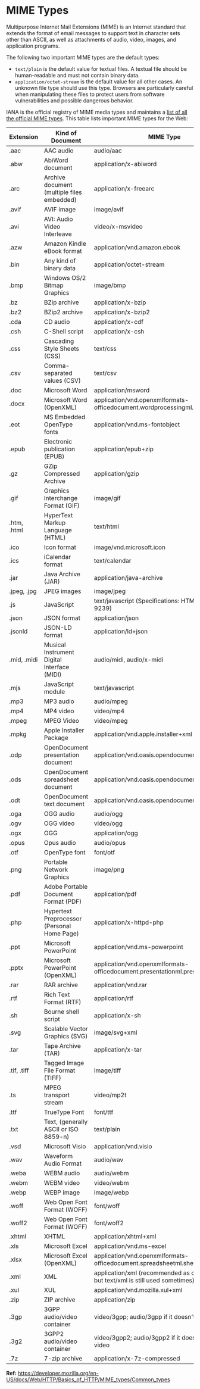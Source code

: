 # MIME Types

Multipurpose Internet Mail Extensions (MIME) is an Internet standard that extends the format of email messages to support text in character sets other than ASCII, as well as attachments of audio, video, images, and application programs.

The following two important MIME types are the default types:

- `text/plain` is the default value for textual files. A textual file should be human-readable and must not contain binary data.
- `application/octet-stream` is the default value for all other cases. An unknown file type should use this type. Browsers are particularly careful when manipulating these files to protect users from software vulnerabilities and possible dangerous behavior.

IANA is the official registry of MIME media types and maintains a [list of all the official MIME types](https://www.iana.org/assignments/media-types/media-types.xhtml). This table lists important MIME types for the Web:

| Extension   | Kind of Document                            | MIME Type                                                                          |
| ----------- | ------------------------------------------- | ---------------------------------------------------------------------------------- |
| .aac        | AAC audio                                   | audio/aac                                                                          |
| .abw        | AbiWord document                            | application/x-abiword                                                              |
| .arc        | Archive document (multiple files embedded)  | application/x-freearc                                                              |
| .avif       | AVIF image                                  | image/avif                                                                         |
| .avi        | AVI: Audio Video Interleave                 | video/x-msvideo                                                                    |
| .azw        | Amazon Kindle eBook format                  | application/vnd.amazon.ebook                                                       |
| .bin        | Any kind of binary data                     | application/octet-stream                                                           |
| .bmp        | Windows OS/2 Bitmap Graphics                | image/bmp                                                                          |
| .bz         | BZip archive                                | application/x-bzip                                                                 |
| .bz2        | BZip2 archive                               | application/x-bzip2                                                                |
| .cda        | CD audio                                    | application/x-cdf                                                                  |
| .csh        | C-Shell script                              | application/x-csh                                                                  |
| .css        | Cascading Style Sheets (CSS)                | text/css                                                                           |
| .csv        | Comma-separated values (CSV)                | text/csv                                                                           |
| .doc        | Microsoft Word                              | application/msword                                                                 |
| .docx       | Microsoft Word (OpenXML)                    | application/vnd.openxmlformats-officedocument.wordprocessingml.document            |
| .eot        | MS Embedded OpenType fonts                  | application/vnd.ms-fontobject                                                      |
| .epub       | Electronic publication (EPUB)               | application/epub+zip                                                               |
| .gz         | GZip Compressed Archive                     | application/gzip                                                                   |
| .gif        | Graphics Interchange Format (GIF)           | image/gif                                                                          |
| .htm, .html | HyperText Markup Language (HTML)            | text/html                                                                          |
| .ico        | Icon format                                 | image/vnd.microsoft.icon                                                           |
| .ics        | iCalendar format                            | text/calendar                                                                      |
| .jar        | Java Archive (JAR)                          | application/java-archive                                                           |
| .jpeg, .jpg | JPEG images                                 | image/jpeg                                                                         |
| .js         | JavaScript                                  | text/javascript (Specifications: HTML and RFC 9239)                                |
| .json       | JSON format                                 | application/json                                                                   |
| .jsonld     | JSON-LD format                              | application/ld+json                                                                |
| .mid, .midi | Musical Instrument Digital Interface (MIDI) | audio/midi, audio/x-midi                                                           |
| .mjs        | JavaScript module                           | text/javascript                                                                    |
| .mp3        | MP3 audio                                   | audio/mpeg                                                                         |
| .mp4        | MP4 video                                   | video/mp4                                                                          |
| .mpeg       | MPEG Video                                  | video/mpeg                                                                         |
| .mpkg       | Apple Installer Package                     | application/vnd.apple.installer+xml                                                |
| .odp        | OpenDocument presentation document          | application/vnd.oasis.opendocument.presentation                                    |
| .ods        | OpenDocument spreadsheet document           | application/vnd.oasis.opendocument.spreadsheet                                     |
| .odt        | OpenDocument text document                  | application/vnd.oasis.opendocument.text                                            |
| .oga        | OGG audio                                   | audio/ogg                                                                          |
| .ogv        | OGG video                                   | video/ogg                                                                          |
| .ogx        | OGG                                         | application/ogg                                                                    |
| .opus       | Opus audio                                  | audio/opus                                                                         |
| .otf        | OpenType font                               | font/otf                                                                           |
| .png        | Portable Network Graphics                   | image/png                                                                          |
| .pdf        | Adobe Portable Document Format (PDF)        | application/pdf                                                                    |
| .php        | Hypertext Preprocessor (Personal Home Page) | application/x-httpd-php                                                            |
| .ppt        | Microsoft PowerPoint                        | application/vnd.ms-powerpoint                                                      |
| .pptx       | Microsoft PowerPoint (OpenXML)              | application/vnd.openxmlformats-officedocument.presentationml.presentation          |
| .rar        | RAR archive                                 | application/vnd.rar                                                                |
| .rtf        | Rich Text Format (RTF)                      | application/rtf                                                                    |
| .sh         | Bourne shell script                         | application/x-sh                                                                   |
| .svg        | Scalable Vector Graphics (SVG)              | image/svg+xml                                                                      |
| .tar        | Tape Archive (TAR)                          | application/x-tar                                                                  |
| .tif, .tiff | Tagged Image File Format (TIFF)             | image/tiff                                                                         |
| .ts         | MPEG transport stream                       | video/mp2t                                                                         |
| .ttf        | TrueType Font                               | font/ttf                                                                           |
| .txt        | Text, (generally ASCII or ISO 8859-n)       | text/plain                                                                         |
| .vsd        | Microsoft Visio                             | application/vnd.visio                                                              |
| .wav        | Waveform Audio Format                       | audio/wav                                                                          |
| .weba       | WEBM audio                                  | audio/webm                                                                         |
| .webm       | WEBM video                                  | video/webm                                                                         |
| .webp       | WEBP image                                  | image/webp                                                                         |
| .woff       | Web Open Font Format (WOFF)                 | font/woff                                                                          |
| .woff2      | Web Open Font Format (WOFF)                 | font/woff2                                                                         |
| .xhtml      | XHTML                                       | application/xhtml+xml                                                              |
| .xls        | Microsoft Excel                             | application/vnd.ms-excel                                                           |
| .xlsx       | Microsoft Excel (OpenXML)                   | application/vnd.openxmlformats-officedocument.spreadsheetml.sheet                  |
| .xml        | XML                                         | application/xml (recommended as of RFC 7303, but text/xml is still used sometimes) |
| .xul        | XUL                                         | application/vnd.mozilla.xul+xml                                                    |
| .zip        | ZIP archive                                 | application/zip                                                                    |
| .3gp        | 3GPP audio/video container                  | video/3gpp; audio/3gpp if it doesn't contain video                                 |
| .3g2        | 3GPP2 audio/video container                 | video/3gpp2; audio/3gpp2 if it doesn't contain video                               |
| .7z         | 7-zip archive                               | application/x-7z-compressed                                                        |

**Ref:** https://developer.mozilla.org/en-US/docs/Web/HTTP/Basics_of_HTTP/MIME_types/Common_types
